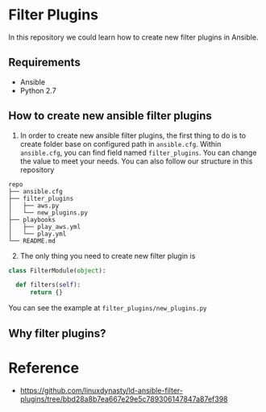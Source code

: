 # Filter Plugins

In this repository we could learn how to create new filter plugins in Ansible.

## Requirements
* Ansible
* Python 2.7

## How to create new ansible filter plugins

1. In order to create new ansible filter plugins, the first thing to do is to create folder base on configured path in `ansible.cfg`.
  Within `ansible.cfg`, you can find field named `filter_plugins`. You can change the value to meet your needs. 
  You can also follow our structure in this repository
  ```
  repo
  ├── ansible.cfg 
  ├── filter_plugins
  │   ├── aws.py
  │   └── new_plugins.py
  ├── playbooks
  │   ├── play_aws.yml
  │   └── play.yml
  └── README.md
  ```
2. The only thing you need to create new filter plugin is
  ``` Python
  class FilterModule(object):

    def filters(self):
        return {}
  ```
  You can see the example at `filter_plugins/new_plugins.py`
  
## Why filter plugins?

# Reference
* https://github.com/linuxdynasty/ld-ansible-filter-plugins/tree/bbd28a8b7ea667e29e5c789306147847a87ef398

